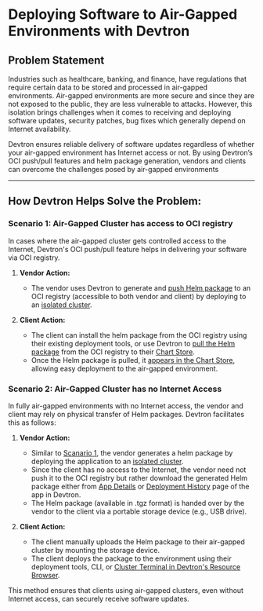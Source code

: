 # Deploying Software to Air-Gapped Environments with Devtron

## Problem Statement

Industries such as healthcare, banking, and finance, have regulations that require certain data to be stored and processed in air-gapped environments. Air-gapped environments are more secure and since they are not exposed to the public, they are less vulnerable to attacks. However, this isolation brings challenges when it comes to receiving and deploying software updates, security patches, bug fixes which generally depend on Internet availability.

Devtron ensures reliable delivery of software updates regardless of whether your air-gapped environment has Internet access or not. By using Devtron’s OCI push/pull features and helm package generation, vendors and clients can overcome the challenges posed by air-gapped environments

---

## How Devtron Helps Solve the Problem:

### Scenario 1: Air-Gapped Cluster has access to OCI registry 

In cases where the air-gapped cluster gets controlled access to the Internet, Devtron's OCI push/pull feature helps in delivering your software via OCI registry.

1. **Vendor Action:**

   - The vendor uses Devtron to generate and [push Helm package](../global-configurations/container-registries.md#push-helm-packages) to an OCI registry (accessible to both vendor and client) by deploying to an [isolated cluster](../creating-application/workflow/cd-pipeline.md#deploying-to-an-isolated-environment).

2. **Client Action:**
   - The client can install the helm package from the OCI registry using their existing deployment tools, or use Devtron to [pull the Helm package](../global-configurations/container-registries.md#use-as-chart-repository) from the OCI registry to their [Chart Store](../deploy-chart/README.md).
   - Once the Helm package is pulled, it [appears in the Chart Store](../deploy-chart/README.md#populating-your-charts-to-the-chart-store), allowing easy deployment to the air-gapped environment.


### Scenario 2: Air-Gapped Cluster has no Internet Access

In fully air-gapped environments with no Internet access, the vendor and client may rely on physical transfer of Helm packages. Devtron facilitates this as follows:

1. **Vendor Action:**
   - Similar to [Scanario 1](#scenario-1-air-gapped-cluster-has-access-to-oci-registry), the vendor generates a helm package by deploying the application to an [isolated cluster](../global-configurations/cluster-and-environments.md#add-isolated-cluster).
   - Since the client has no access to the Internet, the vendor need not push it to the OCI registry but rather download the generated Helm package either from [App Details](https://devtron-public-asset.s3.us-east-2.amazonaws.com/images/use-cases/oci-push/app-details-page.jpg) or [Deployment History](https://devtron-public-asset.s3.us-east-2.amazonaws.com/images/use-cases/oci-push/deployment-history-page.jpg) page of the app in Devtron.
   - The Helm package (available in .tgz format) is handed over by the vendor to the client via a portable storage device (e.g., USB drive).

2. **Client Action:**
   - The client manually uploads the Helm package to their air-gapped cluster by mounting the storage device.
   - The client deploys the package to the environment using their deployment tools, CLI, or [Cluster Terminal in Devtron's Resource Browser](../resource-browser.md#cluster-terminal).

This method ensures that clients using air-gapped clusters, even without Internet access, can securely receive software updates.
